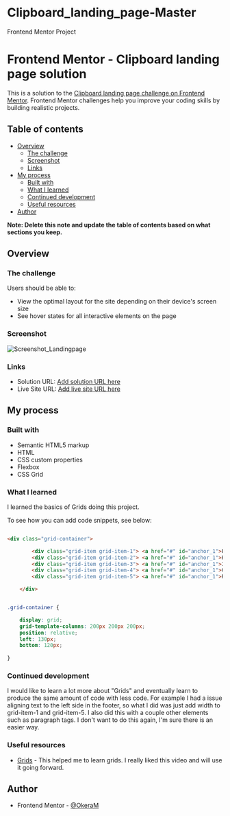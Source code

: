 # Clipboard_landing_page-Master
Frontend Mentor Project

# Frontend Mentor - Clipboard landing page solution

This is a solution to the [Clipboard landing page challenge on Frontend Mentor](https://www.frontendmentor.io/challenges/clipboard-landing-page-5cc9bccd6c4c91111378ecb9). Frontend Mentor challenges help you improve your coding skills by building realistic projects. 

## Table of contents

- [Overview](#overview)
  - [The challenge](#the-challenge)
  - [Screenshot](#screenshot)
  - [Links](#links)
- [My process](#my-process)
  - [Built with](#built-with)
  - [What I learned](#what-i-learned)
  - [Continued development](#continued-development)
  - [Useful resources](#useful-resources)
- [Author](#author)


**Note: Delete this note and update the table of contents based on what sections you keep.**

## Overview

### The challenge

Users should be able to:

- View the optimal layout for the site depending on their device's screen size
- See hover states for all interactive elements on the page

### Screenshot

![Screenshot_Landingpage](https://user-images.githubusercontent.com/76667866/172261058-77eff168-6611-4cf0-9a93-babf64cf11fb.png)

### Links

- Solution URL: [Add solution URL here](https://github.com/OkeraM/Clipboard_landing_page-Master)
- Live Site URL: [Add live site URL here](https://okeram.github.io/Clipboard_landing_page-Master/)

## My process

### Built with

- Semantic HTML5 markup
- HTML
- CSS custom properties
- Flexbox
- CSS Grid


### What I learned

I learned the basics of Grids doing this project.

To see how you can add code snippets, see below:

```html

<div class="grid-container">

        <div class="grid-item grid-item-1"> <a href="#" id="anchor_1">FAQs</a> </div>
        <div class="grid-item grid-item-2"> <a href="#" id="anchor_1">Privacy Policy</a> </div>
        <div class="grid-item grid-item-3"> <a href="#" id="anchor_1">Install Guide</a> </div>
        <div class="grid-item grid-item-4"> <a href="#" id="anchor_1">Contact Us</a> </div>
        <div class="grid-item grid-item-5"> <a href="#" id="anchor_1">Press Kit</a> </div>

    </div>

```
```css

.grid-container {

    display: grid;
    grid-template-columns: 200px 200px 200px;
    position: relative;
    left: 130px;
    bottom: 120px;
    
}

```

### Continued development

I would like to learn a lot more about "Grids" and eventually learn to produce the same amount of code with less code. For example I had a issue aligning text to the left side in the footer, so what I did was just add width to grid-item-1 and grid-item-5. I also did this with a couple other elements such as paragraph tags. I don't want to do this again, I'm sure there is an easier way.

### Useful resources

- [Grids](https://www.youtube.com/results?search_query=grids+html+and+css) - This helped me to learn grids. I really liked this video and will use it going forward.


## Author

- Frontend Mentor - [@OkeraM](https://www.frontendmentor.io/profile/OkeraM)


